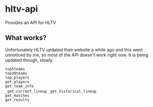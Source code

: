 # hltv-api
Provides an API for HLTV

## What works?
Unfortunately HLTV updated their website a while ago and this went unnoticed by me, so most of the API doesn't work right now.
It is being updated though, slowly.

`top5teams`  
`top30teams`  
`top_players`  
`get_players`  
`get_team_info`  
`_get_current_lineup`
`_get_historical_lineup`  
`get_matches`  
`get_results`
